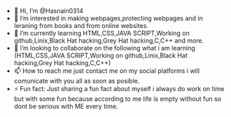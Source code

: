 - 👋 Hi, I’m @Hasnain0314
- 👀 I’m interested in making webpages,protecting webpages and in leraning from books and from online websites. 
- 🌱 I’m currently learning HTML,CSS,JAVA SCRIPT,Working on github,Linix,Black Hat hacking,Grey Hat hacking,C,C++ and more.
- 💞️ I’m looking to collaborate on the following what i am learning (HTML,CSS,JAVA SCRIPT,Working on github,Linix,Black Hat hacking,Grey Hat hacking,C,C++)
- 📫 How to reach me just contact me on my social platforms i will comunicate with you all as soon as posible.
- ⚡ Fun fact: Just sharing a fun fact about myself i always do work on time but with some fun because according to me life is empty without fun so dont be serious with ME every time.

<!---
Hasnain0314/Hasnain0314 is a ✨ special ✨ repository because its `README.md` (this file) appears on your GitHub profile.
You can click the Preview link to take a look at your changes.
--->
